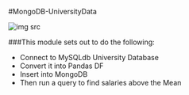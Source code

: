 #MongoDB-UniversityData

![img src](http://nop4you.com/content/images/thumbs/0001494_search-engine-powered-by-mongodb.jpeg)

###This module sets out to do the following:
* Connect to MySQLdb University Database
* Convert it into Pandas DF
* Insert into MongoDB
* Then run a query to find salaries above the Mean
